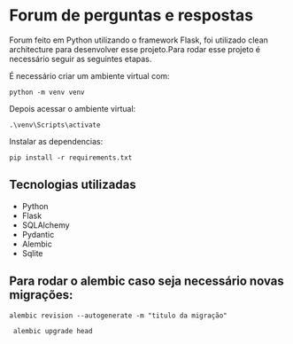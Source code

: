 # Forum de perguntas e respostas
Forum feito em Python utilizando o framework Flask, foi utilizado clean architecture para desenvolver esse projeto.Para rodar esse projeto é necessário seguir as seguintes etapas. 

É necessário criar um ambiente virtual com:
``` 
python -m venv venv
```
Depois acessar o ambiente virtual:
```
.\venv\Scripts\activate
```
Instalar as dependencias:
```
pip install -r requirements.txt
```

## Tecnologias utilizadas

<ul>
  <li>Python</li>
  <li>Flask</li>
  <li>SQLAlchemy</li>
  <li>Pydantic</li>
  <li>Alembic</li>
  <li>Sqlite</li>
</ul>

## Para rodar o alembic caso seja necessário novas migrações:

```
alembic revision --autogenerate -m "titulo da migração"
```

```
 alembic upgrade head
```

